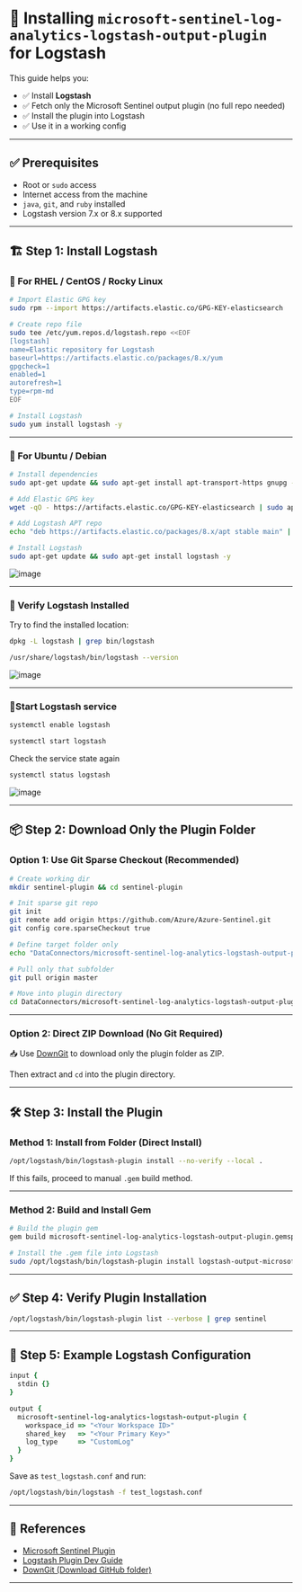 # 🔧 Installing `microsoft-sentinel-log-analytics-logstash-output-plugin` for Logstash

This guide helps you:

* ✅ Install **Logstash**
* ✅ Fetch only the Microsoft Sentinel output plugin (no full repo needed)
* ✅ Install the plugin into Logstash
* ✅ Use it in a working config

---

## ✅ Prerequisites

* Root or `sudo` access
* Internet access from the machine
* `java`, `git`, and `ruby` installed
* Logstash version 7.x or 8.x supported

---

## 🏗 Step 1: Install Logstash

### 🔹 For RHEL / CentOS / Rocky Linux

```bash
# Import Elastic GPG key
sudo rpm --import https://artifacts.elastic.co/GPG-KEY-elasticsearch

# Create repo file
sudo tee /etc/yum.repos.d/logstash.repo <<EOF
[logstash]
name=Elastic repository for Logstash
baseurl=https://artifacts.elastic.co/packages/8.x/yum
gpgcheck=1
enabled=1
autorefresh=1
type=rpm-md
EOF

# Install Logstash
sudo yum install logstash -y
```

---

### 🔹 For Ubuntu / Debian

```bash
# Install dependencies
sudo apt-get update && sudo apt-get install apt-transport-https gnupg -y

# Add Elastic GPG key
wget -qO - https://artifacts.elastic.co/GPG-KEY-elasticsearch | sudo apt-key add -

# Add Logstash APT repo
echo "deb https://artifacts.elastic.co/packages/8.x/apt stable main" | sudo tee -a /etc/apt/sources.list.d/elastic-8.x.list

# Install Logstash
sudo apt-get update && sudo apt-get install logstash -y
```

![image](https://github.com/user-attachments/assets/b7ad2873-047e-47f0-b2dd-eb5845e2dfb1)

---

### 🔹 Verify Logstash Installed
Try to find the installed location:
```bash
dpkg -L logstash | grep bin/logstash
```
```bash
/usr/share/logstash/bin/logstash --version
```
![image](https://github.com/user-attachments/assets/b8353069-0afb-426f-bf55-4028bd9b0192)

---


### 🔹Start Logstash service
```sh
systemctl enable logstash
```

```sh
systemctl start logstash
```

Check the service state again
```sh
systemctl status logstash
```
![image](https://github.com/user-attachments/assets/f381428c-d8d0-4342-9626-3cff8249b96e)

---

## 📦 Step 2: Download Only the Plugin Folder

### Option 1: Use Git Sparse Checkout (Recommended)

```bash
# Create working dir
mkdir sentinel-plugin && cd sentinel-plugin

# Init sparse git repo
git init
git remote add origin https://github.com/Azure/Azure-Sentinel.git
git config core.sparseCheckout true

# Define target folder only
echo "DataConnectors/microsoft-sentinel-log-analytics-logstash-output-plugin" >> .git/info/sparse-checkout

# Pull only that subfolder
git pull origin master

# Move into plugin directory
cd DataConnectors/microsoft-sentinel-log-analytics-logstash-output-plugin
```

---

### Option 2: Direct ZIP Download (No Git Required)

📥 Use [DownGit](https://minhaskamal.github.io/DownGit/#/home?url=https://github.com/Azure/Azure-Sentinel/tree/master/DataConnectors/microsoft-sentinel-log-analytics-logstash-output-plugin) to download only the plugin folder as ZIP.

Then extract and `cd` into the plugin directory.

---

## 🛠 Step 3: Install the Plugin

### Method 1: Install from Folder (Direct Install)

```bash
/opt/logstash/bin/logstash-plugin install --no-verify --local .
```

If this fails, proceed to manual `.gem` build method.

---

### Method 2: Build and Install Gem

```bash
# Build the plugin gem
gem build microsoft-sentinel-log-analytics-logstash-output-plugin.gemspec

# Install the .gem file into Logstash
sudo /opt/logstash/bin/logstash-plugin install logstash-output-microsoft-sentinel-log-analytics-*.gem
```

---

## ✅ Step 4: Verify Plugin Installation

```bash
/opt/logstash/bin/logstash-plugin list --verbose | grep sentinel
```

---

## 📄 Step 5: Example Logstash Configuration

```ruby
input {
  stdin {}
}

output {
  microsoft-sentinel-log-analytics-logstash-output-plugin {
    workspace_id => "<Your Workspace ID>"
    shared_key   => "<Your Primary Key>"
    log_type     => "CustomLog"
  }
}
```

Save as `test_logstash.conf` and run:

```bash
/opt/logstash/bin/logstash -f test_logstash.conf
```

---

## 🔗 References

* [Microsoft Sentinel Plugin](https://github.com/Azure/Azure-Sentinel/tree/master/DataConnectors/microsoft-sentinel-log-analytics-logstash-output-plugin)
* [Logstash Plugin Dev Guide](https://www.elastic.co/guide/en/logstash/current/working-with-plugins.html)
* [DownGit (Download GitHub folder)](https://minhaskamal.github.io/DownGit/)

---
